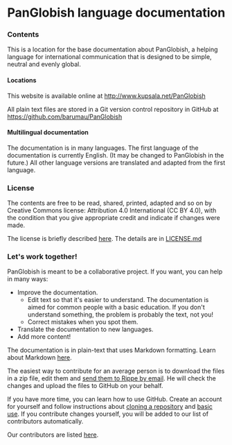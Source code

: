 # PanGlobish language documentation

### Contents

This is a location for the base documentation about PanGlobish, a helping language
 for international communication that is designed to be simple, neutral and
evenly global.

#### Locations

This website is available online at http://www.kupsala.net/PanGlobish

All plain text files are stored in a Git version control repository in GitHub
at https://github.com/barumau/PanGlobish

#### Multilingual documentation

The documentation is in many languages. The first language of the documentation
is currently English. (It may be changed to PanGlobish in the future.) All other
language versions are translated and adapted from the first language.

### License

The contents are free to be read, shared, printed, adapted and so on by
Creative Commons license: Attribution 4.0 International (CC BY 4.0), with the
condition that you give appropriate credit and indicate if changes were made.

The license is briefly described [here](https://creativecommons.org/licenses/by/4.0/deed.en).
The details are in [LICENSE.md](LICENSE.md)

### Let's work together!

PanGlobish is meant to be a collaborative project. If you want, you can help in
many ways:

- Improve the documentation.
   - Edit text so that it's easier to understand. The documentation is aimed
     for common people with a basic education. If you don't understand
     something, the problem is probably the text, not you!
   - Correct mistakes when you spot them.
- Translate the documentation to new languages.
- Add more content!

The documentation is in plain-text that uses Markdown formatting. Learn about
Markdown [here](https://guides.github.com/features/mastering-markdown/).

The easiest way to contribute for an average person is to download the files in
a zip file, edit them and [send them to Rippe by email](mailto:risto@kupsala.net).
He will check the changes and upload the files to GitHub on your behalf.

If you have more time, you can learn how to use GitHub. Create an account for
yourself and follow instructions about [cloning a repository](https://guides.github.com/activities/forking/)
and [basic use](https://guides.github.com/activities/hello-world/). If you
contribute changes yourself, you will be added to our list of contributors
automatically.

Our contributors are listed [here](https://github.com/barumau/PanGlobish/graphs/contributors).

